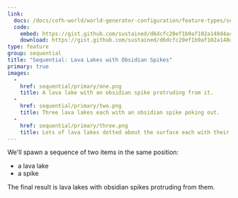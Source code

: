 ```yaml
---
link:
  docs: /docs/cofh-world/world-generator-configuration/feature-types/sequential/
  code:
    embed: https://gist.github.com/sustained/d6dcfc20ef1b9af102a148d4acc33e55.js
    download: https://gist.github.com/sustained/d6dcfc20ef1b9af102a148d4acc33e55/archive/f1c1e24c747f54be57ad29926b6849c029eb7ac2.zip
type: feature
group: sequential
title: "Sequential: Lava Lakes with Obsidian Spikes"
primary: true
images:
  -
    href: sequential/primary/one.png
    title: A lava lake with an obsidian spike protruding from it.
  -
    href: sequential/primary/two.png
    title: Three lava lakes each with an obsidian spike poking out.
  -
    href: sequential/primary/three.png
    title: Lots of lava lakes dotted about the surface each with their own obsidian spike.
---
```


We'll spawn a sequence of two items in the same position:

* a lava lake
* a spike

The final result is lava lakes with obsidian spikes protruding from them.
